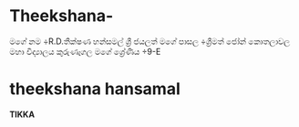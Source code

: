 # Theekshana-
මගේ නම ÷R.D.තීක්ෂණ හන්සමල් ශ්‍රී ජයලත් මගේ පාසල ÷ශ්‍රීමත් ජෝන් කොතලාවල මහා විද්‍යාලය කුරුණෑගල මගේ ශ්‍රේණිය ÷9-E
# theekshana hansamal
**TIKKA**
